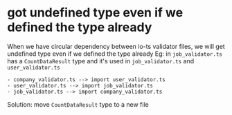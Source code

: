 # got undefined type even if we defined the type already

When we have circular dependency between io-ts validator files, we will get undefined type even if we defined the type already
Eg: in `job_validator.ts` has a `CountDataResult` type and it's used in `job_validator.ts` and `user_validator.ts`

    - company_validator.ts --> import user_validator.ts
    - user_validator.ts --> import job_validator.ts
    - job_validator.ts --> import company_validator.ts

Solution: move `CountDataResult` type to a new file